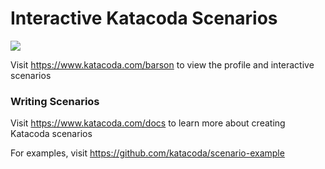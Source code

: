 # Interactive Katacoda Scenarios

[![](http://shields.katacoda.com/katacoda/barson/count.svg)](https://www.katacoda.com/barson "Get your profile on Katacoda.com")

Visit https://www.katacoda.com/barson to view the profile and interactive scenarios

### Writing Scenarios
Visit https://www.katacoda.com/docs to learn more about creating Katacoda scenarios

For examples, visit https://github.com/katacoda/scenario-example
